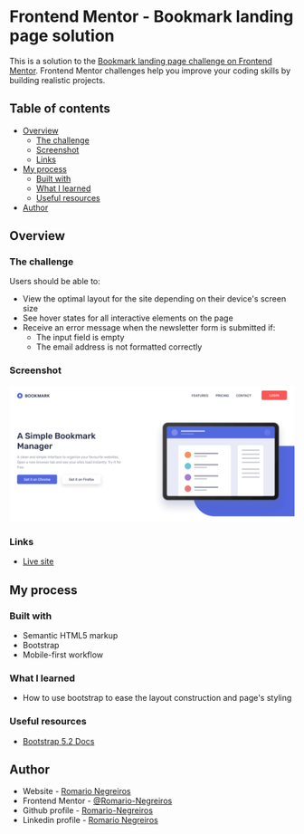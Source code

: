 # Frontend Mentor - Bookmark landing page solution

This is a solution to the [Bookmark landing page challenge on Frontend Mentor](https://www.frontendmentor.io/challenges/bookmark-landing-page-5d0b588a9edda32581d29158). Frontend Mentor challenges help you improve your coding skills by building realistic projects. 

## Table of contents

- [Overview](#overview)
  - [The challenge](#the-challenge)
  - [Screenshot](#screenshot)
  - [Links](#links)
- [My process](#my-process)
  - [Built with](#built-with)
  - [What I learned](#what-i-learned)
  - [Useful resources](#useful-resources)
- [Author](#author)

## Overview

### The challenge

Users should be able to:

- View the optimal layout for the site depending on their device's screen size
- See hover states for all interactive elements on the page
- Receive an error message when the newsletter form is submitted if:
  - The input field is empty
  - The email address is not formatted correctly

### Screenshot

![Hero section screenshot](src/assets/screenshot.png)

### Links

- [Live site](https://romario-negreiros.github.io/Bookmark/)

## My process

### Built with

- Semantic HTML5 markup
- Bootstrap
- Mobile-first workflow

### What I learned

- How to use bootstrap to ease the layout construction and page's styling

### Useful resources

- [Bootstrap 5.2 Docs](https://getbootstrap.com/docs/5.2/getting-started/introduction/)

## Author

- Website - [Romario Negreiros](https://romario-negreiros.github.io/Romario-frontend/)
- Frontend Mentor - [@Romario-Negreiros](https://www.frontendmentor.io/profile/Romario-Negreiros)
- Github profile - [Romario-Negreiros](https://github.com/Romario-Negreiros)
- Linkedin profile - [Romario Negreiros](https://www.linkedin.com/in/romario-negreiros-8591b6214/)
